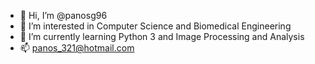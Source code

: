 - 👋 Hi, I’m @panosg96
- 👀 I’m interested in Computer Science and Biomedical Engineering
- 🌱 I’m currently learning Python 3 and Image Processing and Analysis
- 📫 panos_321@hotmail.com

<!---
panosg96/panosg96 is a ✨ special ✨ repository because its `README.md` (this file) appears on your GitHub profile.
You can click the Preview link to take a look at your changes.
--->
